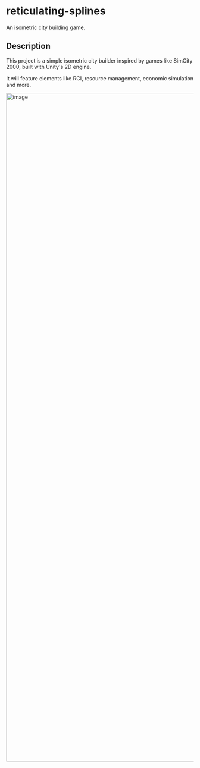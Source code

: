 # reticulating-splines 

An isometric city building game.

## Description

This project is a simple isometric city builder inspired by games like SimCity 2000, built with Unity's 2D engine.

It will feature elements like RCI, resource management, economic simulation and more.

<img width="1797" alt="image" src="https://github.com/user-attachments/assets/5bc49fae-5b60-4f3c-b9e6-d4fce36a59f8">

